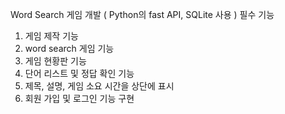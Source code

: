 Word Search 게임 개발 ( Python의 fast API, SQLite 사용 )
필수 기능
1. 게임 제작 기능
2. word search 게임 기능
3. 게임 현황판 기능
4. 단어 리스트 및 정답 확인 기능
5. 제목, 설명, 게임 소요 시간을 상단에 표시
6. 회원 가입 및 로그인 기능 구현
